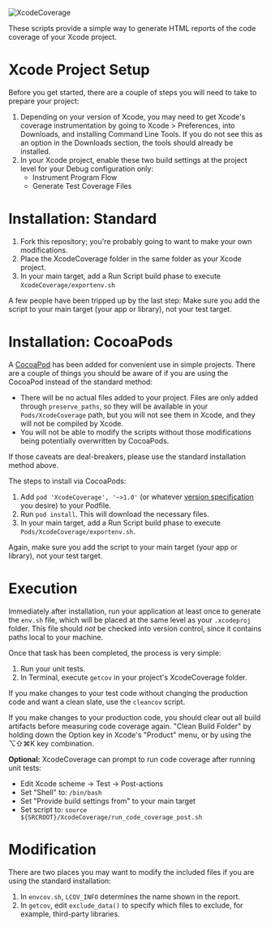 ![XcodeCoverage](http://qualitycoding.org/jrwp/wp-content/uploads/2014/03/XcodeCoverage.png)

These scripts provide a simple way to generate HTML reports of the code coverage of your Xcode project.  


Xcode Project Setup
===================

Before you get started, there are a couple of steps you will need to take to prepare your project: 

1. Depending on your version of Xcode, you may need to get Xcode's coverage instrumentation by going to Xcode > Preferences, into Downloads, and installing Command Line Tools. If you do not see this as an option in the Downloads section, the tools should already be installed. 
4. In your Xcode project, enable these two build settings at the project level for your Debug configuration only:
	* Instrument Program Flow
	* Generate Test Coverage Files


Installation: Standard
======================

1. Fork this repository; you're probably going to want to make your own modifications.
2. Place the XcodeCoverage folder in the same folder as your Xcode project.
5. In your main target, add a Run Script build phase to execute `XcodeCoverage/exportenv.sh`

A few people have been tripped up by the last step: Make sure you add the script to your main target (your app or library), not your test target.


Installation: CocoaPods
=======================

A [CocoaPod](http://cocoapods.org/) has been added for convenient use in simple projects. There are a couple of things you should be aware of if you are using the CocoaPod instead of the standard method: 

- There will be no actual files added to your project. Files are only added through `preserve_paths`, so they will be available in your `Pods/XcodeCoverage` path, but you will not see them in Xcode, and they will not be compiled by Xcode.
- You will not be able to modify the scripts without those modifications being potentially overwritten by CocoaPods. 

If those caveats are deal-breakers, please use the standard installation method above. 

The steps to install via CocoaPods: 

1. Add `pod 'XcodeCoverage', '~>1.0'` (or whatever [version specification](http://guides.cocoapods.org/using/the-podfile.html#specifying-pod-versions) you desire) to your Podfile. 
2. Run `pod install`. This will download the necessary files.
3. In your main target, add a Run Script build phase to execute
`Pods/XcodeCoverage/exportenv.sh`. 

Again, make sure you add the script to your main target (your app or library), not your test target.


Execution
=========

Immediately after installation, run your application at least once to generate the `env.sh` file, which will be placed at the same level as your `.xcodeproj` folder. This file should *not* be checked into version control, since it contains paths local to your machine. 

Once that task has been completed, the process is very simple: 

1. Run your unit tests.
2. In Terminal, execute `getcov` in your project's XcodeCoverage folder.

If you make changes to your test code without changing the production code and want a clean slate, use the `cleancov` script.

If you make changes to your production code, you should clear out all build artifacts before measuring code coverage again. "Clean Build Folder" by holding down the Option key in Xcode's "Product" menu, or by using the ⌥⇧⌘K key combination.

**Optional:** XcodeCoverage can prompt to run code coverage after running unit tests:

  * Edit Xcode scheme -> Test -> Post-actions
  * Set "Shell" to: `/bin/bash`
  * Set "Provide build settings from" to your main target
  * Set script to: `source ${SRCROOT}/XcodeCoverage/run_code_coverage_post.sh`


Modification
============

There are two places you may want to modify the included files if you are using the standard installation:

1. In `envcov.sh`, `LCOV_INFO` determines the name shown in the report.
2. In `getcov`, edit `exclude_data()` to specify which files to exclude, for example, third-party libraries.
